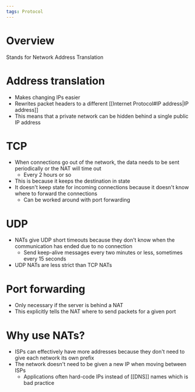 ```yaml
---
tags: Protocol
---
```

# Overview
Stands for Network Address Translation

# Address translation
- Makes changing IPs easier
- Rewrites packet headers to a different [[Internet Protocol#IP address|IP address]]
- This means that a private network can be hidden behind a single public IP address

# TCP
- When connections go out of the network, the data needs to be sent periodically or the NAT will time out
	- Every 2 hours or so
- This is because it keeps the destination in state
- It doesn't keep state for incoming connections because it doesn't know where to forward the connections
	- Can be worked around with port forwarding

# UDP
- NATs give UDP short timeouts because they don't know when the communication has ended due to no connection
	- Send keep-alive messages every two minutes or less, sometimes every 15 seconds
- UDP NATs are less strict than TCP NATs

# Port forwarding
- Only necessary if the server is behind a NAT
- This explicitly tells the NAT where to send packets for a given port

# Why use NATs?
- ISPs can effectively have more addresses because they don't need to give each network its own prefix
- The network doesn't need to be given a new IP when moving between ISPs
	- Applications often hard-code IPs instead of [[DNS]] names which is bad practice